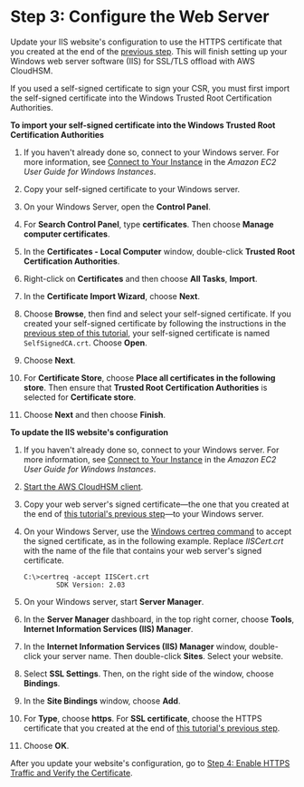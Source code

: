 # Step 3: Configure the Web Server<a name="ssl-offload-configure-web-server-windows"></a>

Update your IIS website's configuration to use the HTTPS certificate that you created at the end of the [previous step](ssl-offload-windows-create-csr-and-certificate.md)\. This will finish setting up your Windows web server software \(IIS\) for SSL/TLS offload with AWS CloudHSM\.

If you used a self\-signed certificate to sign your CSR, you must first import the self\-signed certificate into the Windows Trusted Root Certification Authorities\.

**To import your self\-signed certificate into the Windows Trusted Root Certification Authorities**

1. If you haven't already done so, connect to your Windows server\. For more information, see [Connect to Your Instance](http://docs.aws.amazon.com/AWSEC2/latest/WindowsGuide/EC2_GetStarted.html#ec2-connect-to-instance-windows) in the *Amazon EC2 User Guide for Windows Instances*\.

1. Copy your self\-signed certificate to your Windows server\.

1. On your Windows Server, open the **Control Panel**\.

1. For **Search Control Panel**, type **certificates**\. Then choose **Manage computer certificates**\.

1. In the **Certificates \- Local Computer** window, double\-click **Trusted Root Certification Authorities**\.

1. Right\-click on **Certificates** and then choose **All Tasks**, **Import**\.

1. In the **Certificate Import Wizard**, choose **Next**\.

1. Choose **Browse**, then find and select your self\-signed certificate\. If you created your self\-signed certificate by following the instructions in the [previous step of this tutorial](ssl-offload-windows-create-csr-and-certificate.md), your self\-signed certificate is named `SelfSignedCA.crt`\. Choose **Open**\.

1. Choose **Next**\.

1. For **Certificate Store**, choose **Place all certificates in the following store**\. Then ensure that **Trusted Root Certification Authorities** is selected for **Certificate store**\.

1. Choose **Next** and then choose **Finish**\.

**To update the IIS website's configuration**

1. If you haven't already done so, connect to your Windows server\. For more information, see [Connect to Your Instance](http://docs.aws.amazon.com/AWSEC2/latest/WindowsGuide/EC2_GetStarted.html#ec2-connect-to-instance-windows) in the *Amazon EC2 User Guide for Windows Instances*\.

1. [Start the AWS CloudHSM client](cloudhsm_mgmt_util-getting-started.md#cloudhsm_mgmt_util-start-cloudhsm-client)\.

1. Copy your web server's signed certificate—the one that you created at the end of [this tutorial's previous step](ssl-offload-windows-create-csr-and-certificate.md)—to your Windows server\.

1. On your Windows Server, use the [Windows certreq command](https://docs.microsoft.com/en-us/windows-server/administration/windows-commands/certreq_1) to accept the signed certificate, as in the following example\. Replace *IISCert\.crt* with the name of the file that contains your web server's signed certificate\.

   ```
   C:\>certreq -accept IISCert.crt
           SDK Version: 2.03
   ```

1. On your Windows server, start **Server Manager**\.

1. In the **Server Manager** dashboard, in the top right corner, choose **Tools**, **Internet Information Services \(IIS\) Manager**\.

1. In the **Internet Information Services \(IIS\) Manager** window, double\-click your server name\. Then double\-click **Sites**\. Select your website\.

1. Select **SSL Settings**\. Then, on the right side of the window, choose **Bindings**\.

1. In the **Site Bindings** window, choose **Add**\.

1. For **Type**, choose **https**\. For **SSL certificate**, choose the HTTPS certificate that you created at the end of [this tutorial's previous step](ssl-offload-windows-create-csr-and-certificate.md)\.

1. Choose **OK**\.

After you update your website's configuration, go to [Step 4: Enable HTTPS Traffic and Verify the Certificate](ssl-offload-enable-traffic-and-verify-certificate-windows.md)\.